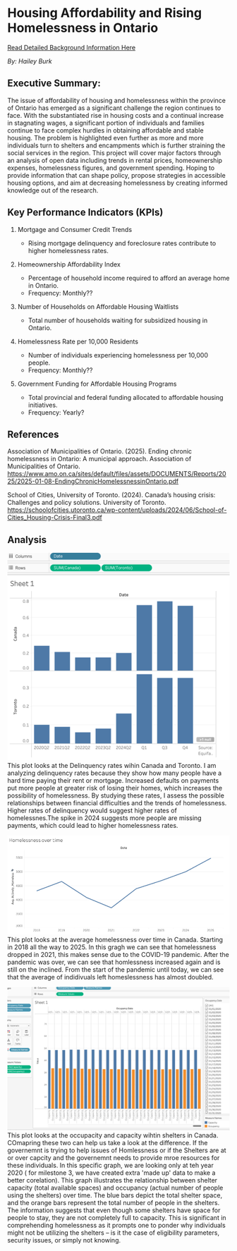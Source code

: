 # Housing Affordability and Rising Homelessness in Ontario <br>

[Read Detailed Background Information Here](Background.md)
 
*By: Hailey Burk*
## Executive Summary:<br>

The issue of affordability of housing and homelessness within the province of Ontario has emerged as a significant challenge the region continues to face. With the substantiated rise in housing costs and a continual increase in stagnating wages, a significant portion of individuals and families continue to face complex hurdles in obtaining affordable and stable housing. The problem is highlighted even further as more and more individuals turn to shelters and encampments which is further straining the social services in the region. This project will cover major factors through an analysis of open data including trends in rental prices, homeownership expenses, homelessness figures, and government spending. Hoping to provide information that can shape policy, propose strategies in accessible housing options, and aim at decreasing homelessness by creating informed knowledge out of the research.<br>
 
## Key Performance Indicators (KPIs)<br>
1. Mortgage and Consumer Credit Trends
   - Rising mortgage delinquency and foreclosure rates contribute to higher homelessness rates.

3. Homeownership Affordability Index
   - Percentage of household income required to afford an average home in Ontario.
   - Frequency: Monthly??
4. Number of Households on Affordable Housing Waitlists
   - Total number of households waiting for subsidized housing in Ontario.
5. Homelessness Rate per 10,000 Residents
   - Number of individuals experiencing homelessness per 10,000 people.
   - Frequency: Monthly??
6. Government Funding for Affordable Housing Programs
   - Total provincial and federal funding allocated to affordable housing initiatives.
   - Frequency: Yearly?

## References

Association of Municipalities of Ontario. (2025). Ending chronic homelessness in Ontario: A municipal approach. Association of Municipalities of Ontario. https://www.amo.on.ca/sites/default/files/assets/DOCUMENTS/Reports/2025/2025-01-08-EndingChronicHomelessnessinOntario.pdf

School of Cities, University of Toronto. (2024). Canada’s housing crisis: Challenges and policy solutions. University of Toronto. https://schoolofcities.utoronto.ca/wp-content/uploads/2024/06/School-of-Cities_Housing-Crisis-Final3.pdf

## Analysis 

![Homelessness by major centers](data/plot1.png)
This plot looks at the Delinquency rates wihin Canada and Toronto. I am analyzing delinquency rates because they show how many people have a hard time paying their rent or mortgage. Increased defaults on payments put more people at greater risk of losing their homes, which increases the possibility of homelessness. By studying these rates, I assess the possible relationships between financial difficulties and the trends of homelessness. Higher rates of delinquency would suggest higher rates of homelessnes.The spike in 2024 suggests more people are missing payments, which could lead to higher homelessness rates.

![Actively Homlessness](data/plot4.png)
This plot looks at the average homelessness over time in Canada. Starting in 2018 all the way to 2025. In this gragh we can see that homelessness dropped in 2021, this makes sense due to the COVID-19 pandemic. After the pandemic was over, we can see that homlessness increased again and is still on the inclined. From the start of the pandemic until today, we can see that the average of indidivuals left homeslessness has almost doubled. 

![Shelter Occupancy/Capcity](data/plot3.png)
This plot looks at the occupacity and capacity wihtin shelters in Canada. COmapring these two can help us take a look at the difference. If the governemnt is trying to help issues of Homlessness or if the Shelters are at or over capcity and the governemnt needs to provide mroe resources for these individuals. In this specific graph, we are looking only at teh year 2020 ( for milestone 3, we have created extra 'made up' data to make a better corelation). This graph illustrates the relationship between shelter capacity (total available spaces) and occupancy (actual number of people using the shelters) over time. The blue bars depict the total shelter space, and the orange bars represent the total number of people in the shelters. The information suggests that even though some shelters have space for people to stay, they are not completely full to capacity. This is significant in comprehending homelessness as it prompts one to ponder why individuals might not be utilizing the shelters – is it the case of eligibility parameters, security issues, or simply not knowing.





